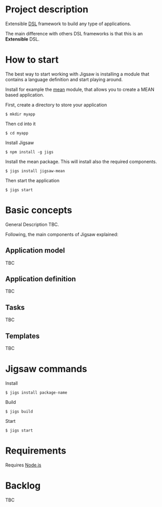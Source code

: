 # Project description
Extensible [DSL](https://en.wikipedia.org/wiki/Domain-specific_language) framework to build any type of applications.

The main difference with others DSL frameworks is that this is an **Extensible** DSL.

# How to start
The best way to start working with Jigsaw is installing a module that contains a language definition and start playing around.

Install for example the [mean](https://github.com/crisfervil/Jigsaw-mean) module, that allows you to create a MEAN based application.

First, create a directory to store your application
```
$ mkdir myapp
```

Then cd into it
```
$ cd myapp
```

Install Jigsaw
```
$ npm install -g jigs
```

Install the mean package. This will install also the required components.
```
$ jigs install jigsaw-mean
```
Then start the application
```
$ jigs start
```

# Basic concepts

General Description TBC.

Following, the main components of Jigsaw explained:

## Application model
TBC

## Application definition
TBC

## Tasks
TBC

## Templates
TBC


# Jigsaw commands
Install
```
$ jigs install package-name
```

Build
```
$ jigs build
```

Start
```
$ jigs start
```


# Requirements
Requires [Node.js](nodejs.org)


# Backlog
TBC
